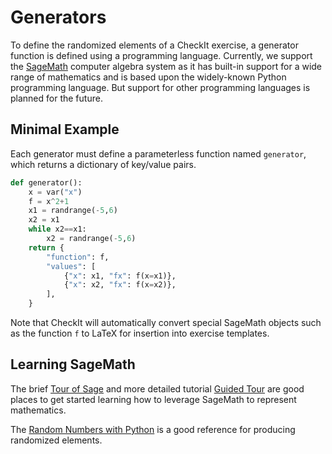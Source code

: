 # Generators

To define the randomized elements of a CheckIt exercise, a generator
function is defined using a programming language. Currently, we support
the [SageMath](https://www.sagemath.org/) computer algebra system
as it has built-in support for a wide range of mathematics and is
based upon the widely-known Python programming language. But support
for other programming languages is planned for the future.

## Minimal Example

Each generator must define a parameterless function named `generator`, which
returns a dictionary of key/value pairs.

```python
def generator():
    x = var("x")
    f = x^2+1
    x1 = randrange(-5,6)
    x2 = x1
    while x2==x1:
        x2 = randrange(-5,6)
    return {
        "function": f,
        "values": [
            {"x": x1, "fx": f(x=x1)},
            {"x": x2, "fx": f(x=x2)},
        ],
    }
```

Note that CheckIt will automatically convert special SageMath objects such as the
function `f` to LaTeX for insertion into exercise templates.

## Learning SageMath

The brief [Tour of Sage](https://doc.sagemath.org/html/en/a_tour_of_sage/index.html)
and more detailed tutorial [Guided Tour](https://doc.sagemath.org/html/en/tutorial/tour.html)
are good places to get started learning how to leverage SageMath to represent mathematics.

The [Random Numbers with Python](https://doc.sagemath.org/html/en/reference/misc/sage/misc/prandom.html)
is a good reference for producing randomized elements.
